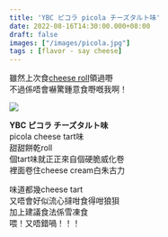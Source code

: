 ```yaml
---
title: 'YBC ピコラ picola チーズタルト味'
date: 2022-08-16T14:30:00.000+08:00
draft: false
images: ["/images/picola.jpg"]
tags : [flavor - say cheese]
---
```


雖然上次食[cheese roll](https://hidie.net/ritzroll/)領過嘢  
不過係唔會嚇驚鍾意食嘢嘅我啊！  

![](/images/picola.jpg)

**YBC ピコラ チーズタルト味**  
picola cheese tart味  
甜甜餅乾roll  
個tart味就正正來自個硬脆威化卷  
裡面卷住cheese cream白朱古力  
  
味道都幾cheese tart  
又唔會好似流心撻咁食得咁狼狽   
加上建議食法係雪凍食  
喂！又唔錯喎！！！   
